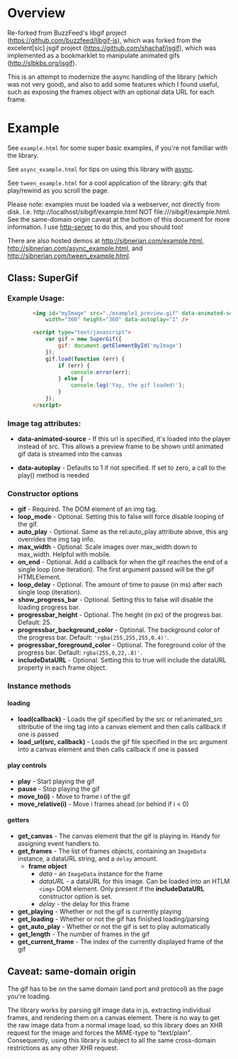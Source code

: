 # Overview

Re-forked from BuzzFeed's libgif project (https://github.com/buzzfeed/libgif-js), which was forked from the excelent[sic] jsgif project (https://github.com/shachaf/jsgif), which was implemented as a bookmarklet to manipulate animated gifs (http://slbkbs.org/jsgif).

This is an attempt to modernize the async handling of the library (which was not very good), and also to add some features which I found useful, such as exposing the frames object with an optional data URL for each frame.
# Example

See `example.html` for some super basic examples, if you're not familiar with the library.

See `async_example.html` for tips on using this library with [async](http://caolan.github.io/async/).

See `tween_example.html` for a cool application of the library: gifs that play/rewind as you scroll the page.

Please note: examples must be loaded via a webserver, not directly from disk. I.e. http://localhost/sibgif/example.html NOT file:///sibgif/example.html. See the same-domain origin caveat at the bottom of this document for more information. I use [http-server](https://github.com/indexzero/http-server) to do this, and you should too!

There are also hosted demos at http://sibnerian.com/example.html, http://sibnerian.com/async_example.html, and http://sibnerian.com/tween_example.html.

## Class: SuperGif

### Example Usage:

```html
		<img id="myImage" src="./example1_preview.gif" data-animated-source="./example1.gif"
			width="360" height="360" data-autoplay="1" />

		<script type="text/javascript">
			var gif = new SuperGif({
				gif: document.getElementById('myImage')
			});
			gif.load(function (err) {
				if (err) {
					console.error(err);
				} else {
					console.log('Yay, the gif loaded!');
				}
			});
		</script>
```

### Image tag attributes:

* **data-animated-source** -	If this url is specified, it's loaded into the player instead of src.
					This allows a preview frame to be shown until animated gif data is streamed into the canvas

* **data-autoplay** -		Defaults to 1 if not specified. If set to zero, a call to the play() method is needed

### Constructor options

* **gif**		-		Required. The DOM element of an img tag.
* **loop_mode**	-			Optional. Setting this to false will force disable looping of the gif.
* **auto\_play** -			Optional. Same as the rel:auto_play attribute above, this arg overrides the img tag info.
* **max\_width** -			Optional. Scale images over max\_width down to max_width. Helpful with mobile.
* **on_end** -				Optional. Add a callback for when the gif reaches the end of a single loop (one iteration). The first argument passed will be the gif HTMLElement.
* **loop_delay** -			Optional. The amount of time to pause (in ms) after each single loop (iteration).
* **show_progress_bar** - Optional. Setting this to false will disable the loading progress bar.
* **progressbar_height** -			Optional. The height (in px) of the progress bar. Default: 25.
* **progressbar_background_color** -			Optional. The background color of the progress bar. Default: `'rgba(255,255,255,0.4)'`.
* **progressbar_foreground_color** -			Optional. The foreground color of the progress bar. Default: `rgba(255,0,22,.8)'`.
* **includeDataURL** -										Optional. Setting this to true will include the dataURL property in each frame object.

### Instance methods

#### loading
* **load(callback)** -	Loads the gif specified by the src or rel:animated_src sttributie of the img tag into a canvas element and then calls callback if one is passed
* **load_url(src, callback)** -	Loads the gif file specified in the src argument into a canvas element and then calls callback if one is passed

#### play controls
* **play** -				Start playing the gif
* **pause** -				Stop playing the gif
* **move_to(i)** -		Move to frame i of the gif
* **move_relative(i)** -	Move i frames ahead (or behind if i < 0)

#### getters
* **get_canvas** - The canvas element that the gif is playing in. Handy for assigning event handlers to.
* **get_frames** - The list of frames objects, containing an `ImageData` instance, a dataURL string, and a `delay` amount.
	- **frame object**
		+ *data* - an `ImageData` instance for the frame
		+ *dataURL* - a dataURL for this image. Can be loaded into an HTLM `<img>` DOM element. Only present if the **includeDataURL** constructor option is set.
		+ *delay* - the delay for this frame
* **get_playing** - Whether or not the gif is currently playing
* **get_loading** - Whether or not the gif has finished loading/parsing
* **get\_auto_play** - Whether or not the gif is set to play automatically
* **get_length** - The number of frames in the gif
* **get\_current_frame** - The index of the currently displayed frame of the gif

## Caveat: same-domain origin

The gif has to be on the same domain (and port and protocol) as the page you're loading.

The library works by parsing gif image data in js, extracting individual frames, and rendering them on a canvas element. There is no way to get the raw image data from a normal image load, so this library does an XHR request for the image and forces the MIME-type to "text/plain". Consequently, using this library is subject to all the same cross-domain restrictions as any other XHR request.
